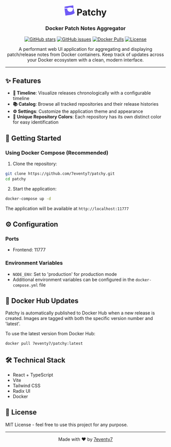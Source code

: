 <div align="center">

# <img src="icons/patchy.png" width="32" height="32" alt="Patchy Icon"> Patchy

### Docker Patch Notes Aggregator

[![GitHub stars](https://img.shields.io/github/stars/7eventy7/patchy.svg?style=social&label=Star&maxAge=2592000)](https://github.com/7eventy7/patchy/stargazers)
[![GitHub issues](https://img.shields.io/github/issues/7eventy7/patchy.svg)](https://github.com/7eventy7/patchy/issues)
[![Docker Pulls](https://img.shields.io/docker/pulls/7eventy7/patchy.svg)](https://hub.docker.com/r/7eventy7/patchy)
[![License](https://img.shields.io/github/license/7eventy7/patchy.svg)](https://github.com/7eventy7/patchy/blob/main/LICENSE)

A performant web UI application for aggregating and displaying patch/release notes from Docker containers. Keep track of updates across your Docker ecosystem with a clean, modern interface.

</div>

---

## ✨ Features

- **📅 Timeline**: Visualize releases chronologically with a configurable timeline
- **📚 Catalog**: Browse all tracked repositories and their release histories
- **⚙️ Settings**: Customize the application theme and appearance
- **🎨 Unique Repository Colors**: Each repository has its own distinct color for easy identification

## 🚀 Getting Started

### Using Docker Compose (Recommended)

1. Clone the repository:
```bash
git clone https://github.com/7eventy7/patchy.git
cd patchy
```

2. Start the application:
```bash
docker-compose up -d
```

The application will be available at `http://localhost:11777`

## ⚙️ Configuration

### Ports
- Frontend: 11777
  
### Environment Variables
- `NODE_ENV`: Set to 'production' for production mode
- Additional environment variables can be configured in the `docker-compose.yml` file

## 🔄 Docker Hub Updates

Patchy is automatically published to Docker Hub when a new release is created. Images are tagged with both the specific version number and 'latest'.

To use the latest version from Docker Hub:
```bash
docker pull 7eventy7/patchy:latest
```

## 🛠️ Technical Stack

- React + TypeScript
- Vite
- Tailwind CSS
- Radix UI
- Docker

## 📝 License

MIT License - feel free to use this project for any purpose.

---

<div align="center">

Made with ❤️ by [7eventy7](https://github.com/7eventy7)

</div>
